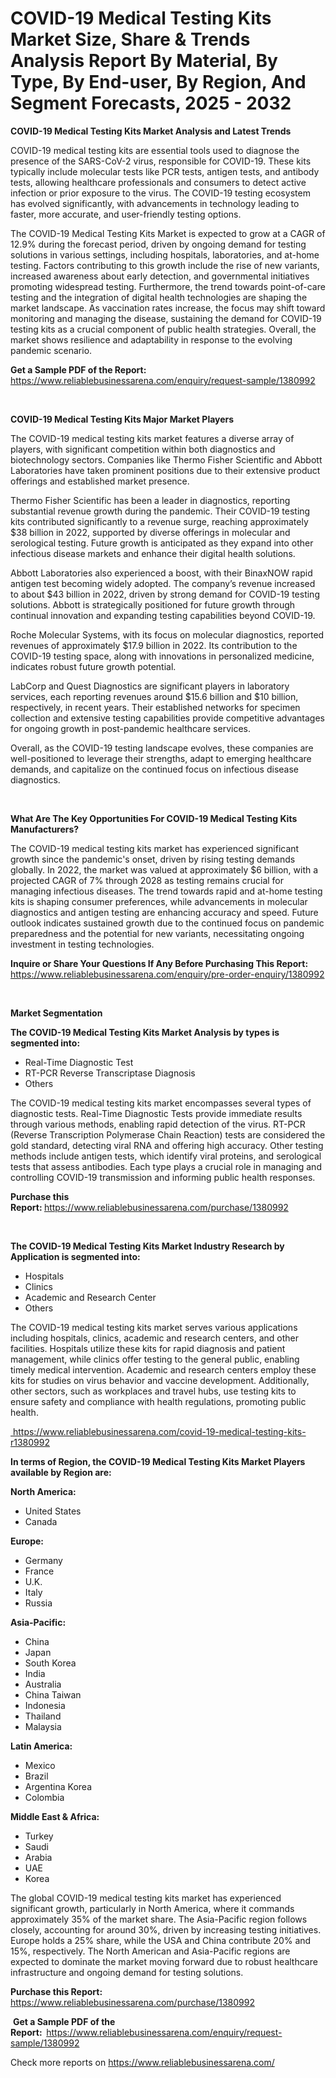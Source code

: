 <p><h1>COVID-19 Medical Testing Kits Market Size, Share & Trends Analysis Report By Material, By Type, By End-user, By Region, And Segment Forecasts, 2025 - 2032</h1></p><p><strong>COVID-19 Medical Testing Kits Market Analysis and Latest Trends</strong></p>
<p><p>COVID-19 medical testing kits are essential tools used to diagnose the presence of the SARS-CoV-2 virus, responsible for COVID-19. These kits typically include molecular tests like PCR tests, antigen tests, and antibody tests, allowing healthcare professionals and consumers to detect active infection or prior exposure to the virus. The COVID-19 testing ecosystem has evolved significantly, with advancements in technology leading to faster, more accurate, and user-friendly testing options.</p><p>The COVID-19 Medical Testing Kits Market is expected to grow at a CAGR of 12.9% during the forecast period, driven by ongoing demand for testing solutions in various settings, including hospitals, laboratories, and at-home testing. Factors contributing to this growth include the rise of new variants, increased awareness about early detection, and governmental initiatives promoting widespread testing. Furthermore, the trend towards point-of-care testing and the integration of digital health technologies are shaping the market landscape. As vaccination rates increase, the focus may shift toward monitoring and managing the disease, sustaining the demand for COVID-19 testing kits as a crucial component of public health strategies. Overall, the market shows resilience and adaptability in response to the evolving pandemic scenario.</p></p>
<p><strong>Get a Sample PDF of the Report:&nbsp;</strong> <a href="https://www.reliablebusinessarena.com/enquiry/request-sample/1380992?utm_campaign=2133&utm_medium=2&utm_source=Github&utm_content=ia&utm_term=04032025&utm_id=covid-19-medical-testing-kits">https://www.reliablebusinessarena.com/enquiry/request-sample/1380992</a></p>
<p>&nbsp;</p>
<p><strong>COVID-19 Medical Testing Kits Major Market Players</strong></p>
<p><p>The COVID-19 medical testing kits market features a diverse array of players, with significant competition within both diagnostics and biotechnology sectors. Companies like Thermo Fisher Scientific and Abbott Laboratories have taken prominent positions due to their extensive product offerings and established market presence.</p><p>Thermo Fisher Scientific has been a leader in diagnostics, reporting substantial revenue growth during the pandemic. Their COVID-19 testing kits contributed significantly to a revenue surge, reaching approximately $38 billion in 2022, supported by diverse offerings in molecular and serological testing. Future growth is anticipated as they expand into other infectious disease markets and enhance their digital health solutions.</p><p>Abbott Laboratories also experienced a boost, with their BinaxNOW rapid antigen test becoming widely adopted. The company’s revenue increased to about $43 billion in 2022, driven by strong demand for COVID-19 testing solutions. Abbott is strategically positioned for future growth through continual innovation and expanding testing capabilities beyond COVID-19.</p><p>Roche Molecular Systems, with its focus on molecular diagnostics, reported revenues of approximately $17.9 billion in 2022. Its contribution to the COVID-19 testing space, along with innovations in personalized medicine, indicates robust future growth potential.</p><p>LabCorp and Quest Diagnostics are significant players in laboratory services, each reporting revenues around $15.6 billion and $10 billion, respectively, in recent years. Their established networks for specimen collection and extensive testing capabilities provide competitive advantages for ongoing growth in post-pandemic healthcare services.</p><p>Overall, as the COVID-19 testing landscape evolves, these companies are well-positioned to leverage their strengths, adapt to emerging healthcare demands, and capitalize on the continued focus on infectious disease diagnostics.</p></p>
<p>&nbsp;</p>
<p><strong>What Are The Key Opportunities For COVID-19 Medical Testing Kits Manufacturers?</strong></p>
<p><p>The COVID-19 medical testing kits market has experienced significant growth since the pandemic's onset, driven by rising testing demands globally. In 2022, the market was valued at approximately $6 billion, with a projected CAGR of 7% through 2028 as testing remains crucial for managing infectious diseases. The trend towards rapid and at-home testing kits is shaping consumer preferences, while advancements in molecular diagnostics and antigen testing are enhancing accuracy and speed. Future outlook indicates sustained growth due to the continued focus on pandemic preparedness and the potential for new variants, necessitating ongoing investment in testing technologies.</p></p>
<p><strong>Inquire or Share Your Questions If Any Before Purchasing This Report:</strong> <a href="https://www.reliablebusinessarena.com/enquiry/pre-order-enquiry/1380992?utm_campaign=2133&utm_medium=2&utm_source=Github&utm_content=ia&utm_term=04032025&utm_id=covid-19-medical-testing-kits">https://www.reliablebusinessarena.com/enquiry/pre-order-enquiry/1380992</a></p>
<p>&nbsp;</p>
<p><strong>Market Segmentation</strong></p>
<p><strong>The COVID-19 Medical Testing Kits Market Analysis by types is segmented into:</strong></p>
<p><ul><li>Real-Time Diagnostic Test</li><li>RT-PCR Reverse Transcriptase Diagnosis</li><li>Others</li></ul></p>
<p><p>The COVID-19 medical testing kits market encompasses several types of diagnostic tests. Real-Time Diagnostic Tests provide immediate results through various methods, enabling rapid detection of the virus. RT-PCR (Reverse Transcription Polymerase Chain Reaction) tests are considered the gold standard, detecting viral RNA and offering high accuracy. Other testing methods include antigen tests, which identify viral proteins, and serological tests that assess antibodies. Each type plays a crucial role in managing and controlling COVID-19 transmission and informing public health responses.</p></p>
<p><strong>Purchase this Report:&nbsp;</strong><a href="https://www.reliablebusinessarena.com/purchase/1380992?utm_campaign=2133&utm_medium=2&utm_source=Github&utm_content=ia&utm_term=04032025&utm_id=covid-19-medical-testing-kits">https://www.reliablebusinessarena.com/purchase/1380992</a></p>
<p>&nbsp;</p>
<p><strong>The COVID-19 Medical Testing Kits Market Industry Research by Application is segmented into:</strong></p>
<p><ul><li>Hospitals</li><li>Clinics</li><li>Academic and Research Center</li><li>Others</li></ul></p>
<p><p>The COVID-19 medical testing kits market serves various applications including hospitals, clinics, academic and research centers, and other facilities. Hospitals utilize these kits for rapid diagnosis and patient management, while clinics offer testing to the general public, enabling timely medical intervention. Academic and research centers employ these kits for studies on virus behavior and vaccine development. Additionally, other sectors, such as workplaces and travel hubs, use testing kits to ensure safety and compliance with health regulations, promoting public health.</p></p>
<p><a href="https://www.reliablebusinessarena.com/covid-19-medical-testing-kits-r1380992?utm_campaign=2133&utm_medium=2&utm_source=Github&utm_content=ia&utm_term=04032025&utm_id=covid-19-medical-testing-kits">&nbsp;https://www.reliablebusinessarena.com/covid-19-medical-testing-kits-r1380992</a></p>
<p><strong>In terms of Region, the COVID-19 Medical Testing Kits Market Players available by Region are:</strong></p>
<p>
    <p> <strong> North America: </strong>
        <ul>
            <li>United States</li>
            <li>Canada</li>
        </ul>
        </p> 
    <p> <strong> Europe: </strong>
        <ul>
            <li>Germany</li>
            <li>France</li>
            <li>U.K.</li>
            <li>Italy</li>
            <li>Russia</li>
        </ul>
        </p> 
    <p> <strong> Asia-Pacific: </strong>
        <ul>
            <li>China</li>
            <li>Japan</li>
            <li>South Korea</li>
            <li>India</li>
            <li>Australia</li>
            <li>China Taiwan</li>
            <li>Indonesia</li>
            <li>Thailand</li>
            <li>Malaysia</li>
        </ul>
        </p> 
    <p> <strong> Latin America: </strong>
        <ul>
            <li>Mexico</li>
            <li>Brazil</li>
            <li>Argentina Korea</li>
            <li>Colombia</li>
        </ul>
        </p> 
    <p> <strong> Middle East & Africa: </strong>
        <ul>
            <li>Turkey</li>
            <li>Saudi</li>
            <li>Arabia</li>
            <li>UAE</li>
            <li>Korea</li>
        </ul>
    </p>
    </p>
<p><p>The global COVID-19 medical testing kits market has experienced significant growth, particularly in North America, where it commands approximately 35% of the market share. The Asia-Pacific region follows closely, accounting for around 30%, driven by increasing testing initiatives. Europe holds a 25% share, while the USA and China contribute 20% and 15%, respectively. The North American and Asia-Pacific regions are expected to dominate the market moving forward due to robust healthcare infrastructure and ongoing demand for testing solutions.</p></p>
<p><strong>Purchase this Report: </strong><a href="https://www.reliablebusinessarena.com/purchase/1380992?utm_campaign=2133&utm_medium=2&utm_source=Github&utm_content=ia&utm_term=04032025&utm_id=covid-19-medical-testing-kits">https://www.reliablebusinessarena.com/purchase/1380992</a></p>
<p>&nbsp;<strong>Get a Sample PDF of the Report:&nbsp;&nbsp;</strong><a href="https://www.reliablebusinessarena.com/enquiry/request-sample/1380992?utm_campaign=2133&utm_medium=2&utm_source=Github&utm_content=ia&utm_term=04032025&utm_id=covid-19-medical-testing-kits">https://www.reliablebusinessarena.com/enquiry/request-sample/1380992</a></p>
<p><strong></strong></p>
<p>Check more reports on <a href="https://www.reliablebusinessarena.com/?utm_campaign=2133&utm_medium=2&utm_source=Github&utm_content=ia&utm_term=04032025&utm_id=covid-19-medical-testing-kits">https://www.reliablebusinessarena.com/</a></p>